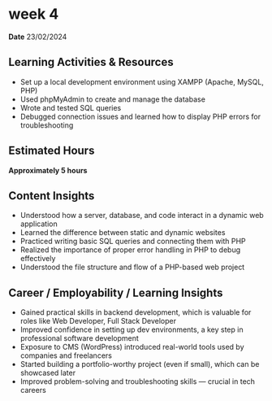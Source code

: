 # week 4 
**Date** 23/02/2024

## Learning Activities & Resources
- Set up a local development environment using XAMPP (Apache, MySQL, PHP)
- Used phpMyAdmin to create and manage the database
- Wrote and tested SQL queries
- Debugged connection issues and learned how to display PHP errors for troubleshooting

## Estimated Hours
**Approximately 5 hours**

## Content Insights
- Understood how a server, database, and code interact in a dynamic web application
- Learned the difference between static and dynamic websites
- Practiced writing basic SQL queries and connecting them with PHP
- Realized the importance of proper error handling in PHP to debug effectively
- Understood the file structure and flow of a PHP-based web project

## Career / Employability / Learning Insights
- Gained practical skills in backend development, which is valuable for roles like Web Developer, Full Stack Developer
- Improved confidence in setting up dev environments, a key step in professional software development
- Exposure to CMS (WordPress) introduced real-world tools used by companies and freelancers
- Started building a portfolio-worthy project (even if small), which can be showcased later
- Improved problem-solving and troubleshooting skills — crucial in tech careers